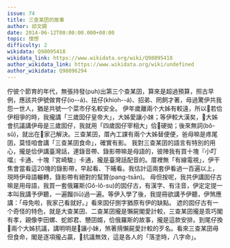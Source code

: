 ```yaml
---
issue: 74
title: 三查某囝的故事
author: 邱文錫
date: 2014-06-12T00:00:00.000+08:00
topic: 懷想
difficulty: 2
wikidata: Q98095418
wikidata_link: https://www.wikidata.org/wiki/Q98095418
author_wikidata_link: https://www.wikidata.org/wiki/undefined
author_wikidata: Q98096294
---
```

佇彼个節育的年代，無張持發(puh)出第三个查某囝，算來是超過預算，照古早例，應該共伊號做育仔(io--á)、抾仔(khioh--á)、招弟、罔飼才著，毋過驚伊共我怨一世人，猶是共號一个菜市仔名較安全。
伊年歲離兩个大姊有較遠，所以𪜶若佮伊相爭的時，我攏講「三歲囡仔皇帝大」，大姊愛讓小妹；等伊較大漢矣，𪜶大姊會抗議講伊毋是三歲囡仔，我就用「四歲囡仔宰相大」佮𪜶硬拗；後來無詞(bô-sû)，就出在𪜶家己解決。三查某囝，厝內工課有兩个大姊替便便，爸母嘛是疼尾囝，莫怪咱會講「三查某囝食命」，確實有影。
我對三查某囝的語言有特別的用心，攏是佮伊講臺灣話，連錄音帶、錄影帶嘛是母語的，彼陣我有買十塊『小叮噹』卡通、十塊『宮崎駿』卡通，攏是臺灣話配音的。厝裡無「有線電視」，伊干焦會當看這20塊的錄影帶，早起看、下晡看。我估計這兩套伊看過一百遍以上，現時伊母語輾轉，錄影帶有絕對的幫贊(pang-tsān)。
毋但按呢，我共伊講囡仔古嘛是用母語，我買一套俄羅斯(Gô-lô-su)的囡仔古，有漢字、有注音，伊定定提一本叫我講予伊聽，一遍餾(liū)過一遍。等伊入學了後，我提冊欲講予伊聽，伊煞應講：「毋免啦，我家己看就好。」看來囡仔捌字猶原有伊的缺點。
遮的囡仔古有一个奇怪的特色，就是大查某囝、二查某囝攏是懶屍閣愛計較，三查某囝攏是乖巧閣有孝，親像李田螺、蛇郎君、戇囝婿，佮俄羅斯的故事，攏是這款安排。到尾仔換𪜶兩个大姊抗議，講明明是𪜶讓小妹，煞著揹懶屍愛計較的歹名。看來三查某囝毋但食命，閣是逐項攏占贏，𪜶抗議無效，這是各人的「落塗時，八字命」。